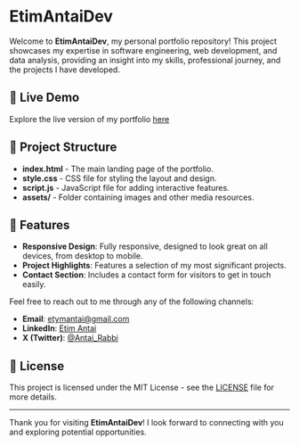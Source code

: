 # EtimAntaiDev

Welcome to **EtimAntaiDev**, my personal portfolio repository! This project showcases my expertise in software engineering, web development, and data analysis, providing an insight into my skills, professional journey, and the projects I have developed.

## 🔗 Live Demo

Explore the live version of my portfolio [here](#) 

## 📁 Project Structure

- **index.html** - The main landing page of the portfolio.
- **style.css** - CSS file for styling the layout and design.
- **script.js** - JavaScript file for adding interactive features.
- **assets/** - Folder containing images and other media resources.

## 🚀 Features

- **Responsive Design**: Fully responsive, designed to look great on all devices, from desktop to mobile.
- **Project Highlights**: Features a selection of my most significant projects.
- **Contact Section**: Includes a contact form for visitors to get in touch easily.







Feel free to reach out to me through any of the following channels:

- **Email**: etymantai@gmail.com
- **LinkedIn**: [Etim Antai](https://www.linkedin.com/in/etim-antai-a59328198/)
- **X (Twitter)**: [@Antai_Rabbi](https://x.com/Antai_Rabbi)

## 📜 License

This project is licensed under the MIT License - see the [LICENSE](LICENSE) file for more details.

---

Thank you for visiting **EtimAntaiDev**! I look forward to connecting with you and exploring potential opportunities.
